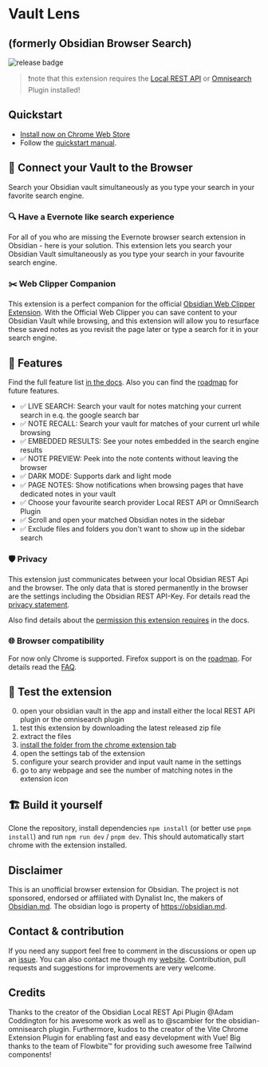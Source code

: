 # Vault Lens 

## (formerly Obsidian Browser Search)

![release badge](https://github.com/jk-oster/obsidian-search-for-web/actions/workflows/release.yaml/badge.svg)

>❗note that this extension requires the [Local REST API](https://github.com/coddingtonbear/obsidian-local-rest-api) or [Omnisearch](https://github.com/scambier/obsidian-omnisearch) Plugin installed!


## Quickstart

- [Install now on Chrome Web Store](https://chromewebstore.google.com/detail/obsidian-browser-search/ikdemlfoilfdmcdiegelchlhfnkpmaee)
- Follow the [quickstart manual](https://jk-oster.github.io/obsidian-search-for-web/getting-started.html).

## 🔗 Connect your Vault to the Browser

Search your Obsidian vault simultaneously as you type your search in your favorite search engine.

### 🔍 Have a Evernote like search experience

For all of you who are missing the Evernote browser search extension in Obsidian - here is your solution. This extension lets you search your Obsidian Vault simultaneously as you type your search in your favourite search engine.

### ✂️ Web Clipper Companion

This extension is a perfect companion for the official [Obsidian Web Clipper Extension](https://obsidian.md/clipper). With the Official Web Clipper you can save content to your Obsidian Vault while browsing, and this extension will allow you to resurface these saved notes as you revisit the page later or type a search for it in your search engine.

## 🚀 Features

Find the full feature list [in the docs](https://jk-oster.github.io/obsidian-search-for-web/feature-guide.html). Also you can find the [roadmap](https://jk-oster.github.io/obsidian-search-for-web/roadmap.html) for future features.

- ✅ LIVE SEARCH: Search your vault for notes matching your current search in e.q. the google search bar
- ✅ NOTE RECALL: Search your vault for matches of your current url while browsing
- ✅ EMBEDDED RESULTS: See your notes embedded in the search engine results
- ✅ NOTE PREVIEW: Peek into the note contents without leaving the browser
- ✅ DARK MODE: Supports dark and light mode
- ✅ PAGE NOTES: Show notifications when browsing pages that have dedicated notes in your vault
- ✅ Choose your favourite search provider Local REST API or OmniSearch Plugin
- ✅ Scroll and open your matched Obsidian notes in the sidebar
- ✅ Exclude files and folders you don't want to show up in the sidebar search

### 🛡️ Privacy

This extension just communicates between your local Obsidian REST Api and the browser.
The only data that is stored permanently in the browser are the settings including the Obsidian REST API-Key. For details read the [privacy statement](https://jk-oster.github.io/obsidian-search-for-web/privacy.html).

Also find details about the [permission this extension requires](https://jk-oster.github.io/obsidian-search-for-web/privacy.html#extension-permissions) in the docs.

### 🌐 Browser compatibility

For now only Chrome is supported. Firefox support is on the [roadmap](https://jk-oster.github.io/obsidian-search-for-web/roadmap.html). For details read the [FAQ](https://jk-oster.github.io/obsidian-search-for-web/faq.html#is-obsidian-browser-search-also-available-for-firefox).

## 🚧 Test the extension

0. open your obsidian vault in the app and install either the local REST API plugin or the omnisearch plugin
1. test this extension by downloading the latest released zip file
2. extract the files
3. [install the folder from the chrome extension tab](https://bashvlas.com/blog/install-chrome-extension-in-developer-mode/)
4. open the settings tab of the extension
5. configure your search provider and input vault name in the settings
6. go to any webpage and see the number of matching notes in the extension icon

## 🏗️ Build it yourself

Clone the repository, install dependencies `npm install` (or better use `pnpm install`) and run `npm run dev` / `pnpm dev`.
This should automatically start chrome with the extension installed.


## Disclaimer
This is an unofficial browser extension for Obsidian. The project is not sponsored, endorsed or affiliated with Dynalist Inc, the makers of [Obsidian.md](https://obsidian.md). The obsidian logo is property of https://obsidian.md.

## Contact & contribution

If you need any support feel free to comment in the discussions or open up an [issue](https://github.com/jk-oster/obsidian-search-for-web/issues).
You can also contact me though my [website](https://jakobosterberger.com/contact).
Contribution, pull requests and suggestions for improvements are very welcome.

## Credits

Thanks to the creator of the Obsidian Local REST Api Plugin @Adam Coddington for his awesome work as well as to @scambier for the obsidian-omnisearch plugin.
Furthermore, kudos to the creator of the Vite Chrome Extension Plugin for enabling fast and easy development with Vue!
Big thanks to the team of Flowbite™ for providing such awesome free Tailwind components!
